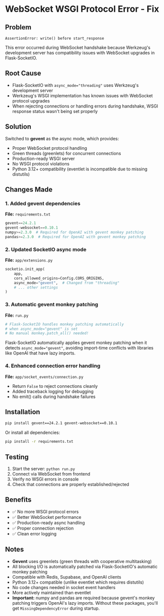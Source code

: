 # WebSocket WSGI Protocol Error - Fix

## Problem
```
AssertionError: write() before start_response
```

This error occurred during WebSocket handshake because Werkzeug's development server has compatibility issues with WebSocket upgrades in Flask-SocketIO.

## Root Cause
- Flask-SocketIO with `async_mode="threading"` uses Werkzeug's development server
- Werkzeug's WSGI implementation has known issues with WebSocket protocol upgrades
- When rejecting connections or handling errors during handshake, WSGI response status wasn't being set properly

## Solution
Switched to **gevent** as the async mode, which provides:
- Proper WebSocket protocol handling
- Green threads (greenlets) for concurrent connections
- Production-ready WSGI server
- No WSGI protocol violations
- Python 3.12+ compatibility (eventlet is incompatible due to missing distutils)

## Changes Made

### 1. Added gevent dependencies
**File:** `requirements.txt`
```python
gevent==24.2.1
gevent-websocket==0.10.1
numpy>=2.3.0  # Required for OpenAI with gevent monkey patching
pandas>=2.3.0  # Required for OpenAI with gevent monkey patching
```

### 2. Updated SocketIO async mode
**File:** `app/extensions.py`
```python
socketio.init_app(
    app,
    cors_allowed_origins=Config.CORS_ORIGINS,
    async_mode="gevent",  # Changed from "threading"
    # ... other settings
)
```

### 3. Automatic gevent monkey patching
**File:** `run.py`
```python
# Flask-SocketIO handles monkey patching automatically
# when async_mode="gevent" is set
# No manual monkey.patch_all() needed!
```

Flask-SocketIO automatically applies gevent monkey patching when it detects `async_mode="gevent"`, avoiding import-time conflicts with libraries like OpenAI that have lazy imports.

### 4. Enhanced connection error handling
**File:** `app/socket_events/connection.py`
- Return `False` to reject connections cleanly
- Added traceback logging for debugging
- No emit() calls during handshake failures

## Installation
```bash
pip install gevent==24.2.1 gevent-websocket==0.10.1
```

Or install all dependencies:
```bash
pip install -r requirements.txt
```

## Testing
1. Start the server: `python run.py`
2. Connect via WebSocket from frontend
3. Verify no WSGI errors in console
4. Check that connections are properly established/rejected

## Benefits
- ✅ No more WSGI protocol errors
- ✅ Better WebSocket performance
- ✅ Production-ready async handling
- ✅ Proper connection rejection
- ✅ Clean error logging

## Notes
- **Gevent** uses greenlets (green threads with cooperative multitasking)
- All blocking I/O is automatically patched via Flask-SocketIO's automatic monkey patching
- Compatible with Redis, Supabase, and OpenAI clients
- Python 3.12+ compatible (unlike eventlet which requires distutils)
- No code changes needed in socket event handlers
- More actively maintained than eventlet
- **Important:** numpy and pandas are required because gevent's monkey patching triggers OpenAI's lazy imports. Without these packages, you'll get `MissingDependencyError` during startup.
